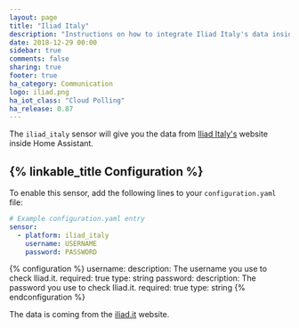 ```yaml
---
layout: page
title: "Iliad Italy"
description: "Instructions on how to integrate Iliad Italy's data inside Home Assistant"
date: 2018-12-29 00:00
sidebar: true
comments: false
sharing: true
footer: true
ha_category: Communication
logo: iliad.png
ha_iot_class: "Cloud Polling"
ha_release: 0.87
---
```


The `iliad_italy` sensor will give you the data from [Iliad Italy's](https://www.iliad.it/) website inside Home Assistant.

## {% linkable_title Configuration %}

To enable this sensor, add the following lines to your `configuration.yaml` file:

```yaml
# Example configuration.yaml entry
sensor:
  - platform: iliad_italy
    username: USERNAME
    password: PASSWORD
```

{% configuration %}
username:
  description: The username you use to check Iliad.it.
  required: true
  type: string
password:
  description: The password you use to check Iliad.it.
  required: true
  type: string
{% endconfiguration %}

The data is coming from the [iliad.it](https://www.iliad.it/) website.
